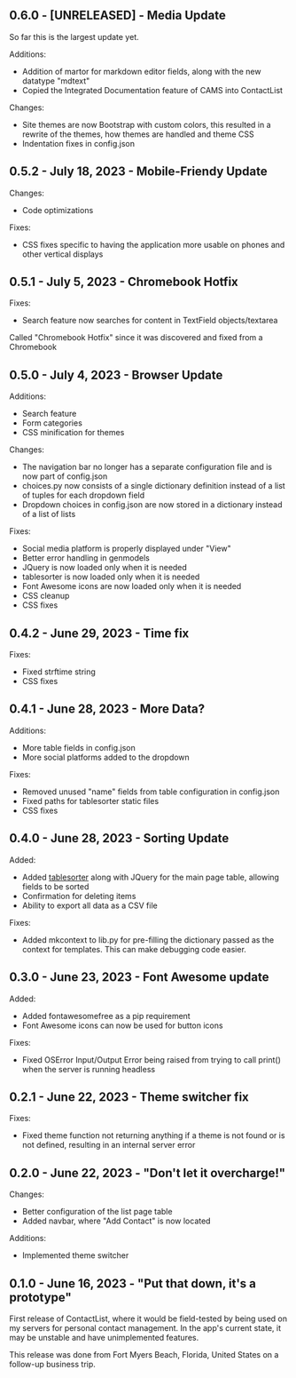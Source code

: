 ## 0.6.0 - [UNRELEASED] - Media Update
So far this is the largest update yet.

Additions:

- Addition of martor for markdown editor fields, along with the new datatype "mdtext"
- Copied the Integrated Documentation feature of CAMS into ContactList

Changes:

- Site themes are now Bootstrap with custom colors, this resulted in a rewrite of the themes, how themes are handled and theme CSS
- Indentation fixes in config.json

## 0.5.2 - July 18, 2023 - Mobile-Friendy Update

Changes:

- Code optimizations

Fixes:

- CSS fixes specific to having the application more usable on phones and other vertical displays

## 0.5.1 - July 5, 2023 - Chromebook Hotfix

Fixes:

- Search feature now searches for content in TextField objects/textarea

Called "Chromebook Hotfix" since it was discovered and fixed from a Chromebook

## 0.5.0 - July 4, 2023 - Browser Update

Additions:

- Search feature
- Form categories
- CSS minification for themes

Changes:
- The navigation bar no longer has a separate configuration file and is now part of config.json
- choices.py now consists of a single dictionary definition instead of a list of tuples for each dropdown field
- Dropdown choices in config.json are now stored in a dictionary instead of a list of lists 

Fixes:

- Social media platform is properly displayed under "View"
- Better error handling in genmodels
- JQuery is now loaded only when it is needed
- tablesorter is now loaded only when it is needed
- Font Awesome icons are now loaded only when it is needed
- CSS cleanup
- CSS fixes

## 0.4.2 - June 29, 2023 - Time fix

Fixes:

- Fixed strftime string
- CSS fixes

## 0.4.1 - June 28, 2023 - More Data?

Additions:

- More table fields in config.json
- More social platforms added to the dropdown

Fixes:

- Removed unused "name" fields from table configuration in config.json
- Fixed paths for tablesorter static files
- CSS fixes

## 0.4.0 - June 28, 2023 - Sorting Update

Added: 

- Added [tablesorter](https://mottie.github.io/tablesorter/) along with JQuery for the main page table, allowing fields to be sorted
- Confirmation for deleting items
- Ability to export all data as a CSV file

Fixes:

- Added mkcontext to lib.py for pre-filling the dictionary passed as the context for templates. This can make debugging code easier. 

## 0.3.0 - June 23, 2023 - Font Awesome update

Added:

- Added fontawesomefree as a pip requirement
- Font Awesome icons can now be used for button icons

Fixes:

- Fixed OSError Input/Output Error being raised from trying to call print() when the server is running headless

## 0.2.1 - June 22, 2023 - Theme switcher fix

Fixes:

- Fixed theme function not returning anything if a theme is not found or is not defined, resulting in an internal server error

## 0.2.0 - June 22, 2023 - "Don't let it overcharge!"

Changes:

- Better configuration of the list page table
- Added navbar, where "Add Contact" is now located

Additions:

- Implemented theme switcher

## 0.1.0 - June 16, 2023 - "Put that down, it's a prototype"

First release of ContactList, where it would be field-tested by being used on my servers for personal contact management. In the app's current state, it may be unstable and have unimplemented features.

This release was done from Fort Myers Beach, Florida, United States on a follow-up business trip.
